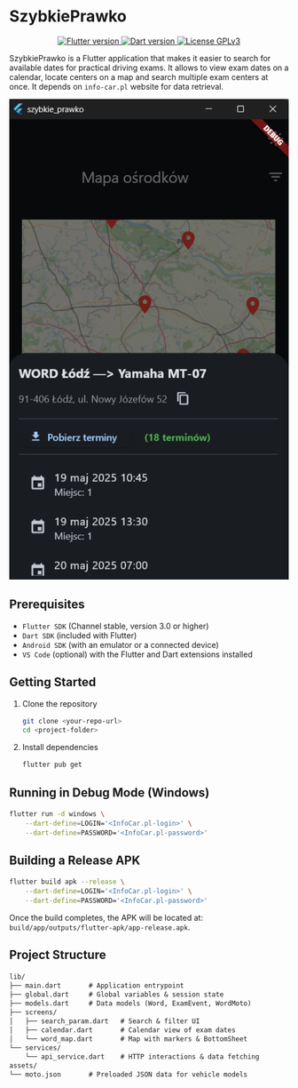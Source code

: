 # SzybkiePrawko

<p align="center">
	<a href="https://flutter.dev">
		<img src="https://img.shields.io/badge/Flutter-3.0-blue?logo=flutter" alt="Flutter version"/>
	</a>
	<a href="https://dart.dev">
		<img src="https://img.shields.io/badge/Dart-2.x-blue?logo=dart" alt="Dart version"/>
	</a>
	<a href="https://github.com/TwojRepo/LICENSE">
		<img src="https://img.shields.io/badge/License-GPLv3-green" alt="License GPLv3"/>
	</a>
</p>


SzybkiePrawko is a Flutter application that makes it easier to search for available dates for practical driving exams. It allows to view exam dates on a calendar, locate centers on a map and search multiple exam centers at once. It depends on `info-car.pl` website for data retrieval.

<div align="center">
	<img src="assets/app_screen.png" alt="App screenshot" style="height: 60%;" />
</div>

## Prerequisites

- `Flutter SDK` (Channel stable, version 3.0 or higher)
- `Dart SDK` (included with Flutter)
- `Android SDK` (with an emulator or a connected device)
- `VS Code` (optional) with the Flutter and Dart extensions installed

## Getting Started

1. Clone the repository
	```bash
	git clone <your-repo-url>
	cd <project-folder>
	```

2. Install dependencies
	```bash
	flutter pub get
	``` 

## Running in Debug Mode (Windows)

```bash
flutter run -d windows \
	--dart-define=LOGIN='<InfoCar.pl-login>' \
	--dart-define=PASSWORD='<InfoCar.pl-password>'
```

## Building a Release APK

```bash
flutter build apk --release \
	--dart-define=LOGIN='<InfoCar.pl-login>' \
	--dart-define=PASSWORD='<InfoCar.pl-password>'
```
Once the build completes, the APK will be located at: `build/app/outputs/flutter-apk/app-release.apk`.

## Project Structure

```
lib/
├── main.dart		# Application entrypoint
├── global.dart		# Global variables & session state
├── models.dart		# Data models (Word, ExamEvent, WordMoto)
├── screens/
│	├── search_param.dart	# Search & filter UI
│	├── calendar.dart		# Calendar view of exam dates
│	└── word_map.dart		# Map with markers & BottomSheet
└── services/
	└── api_service.dart	# HTTP interactions & data fetching
assets/
└── moto.json		# Preloaded JSON data for vehicle models
```